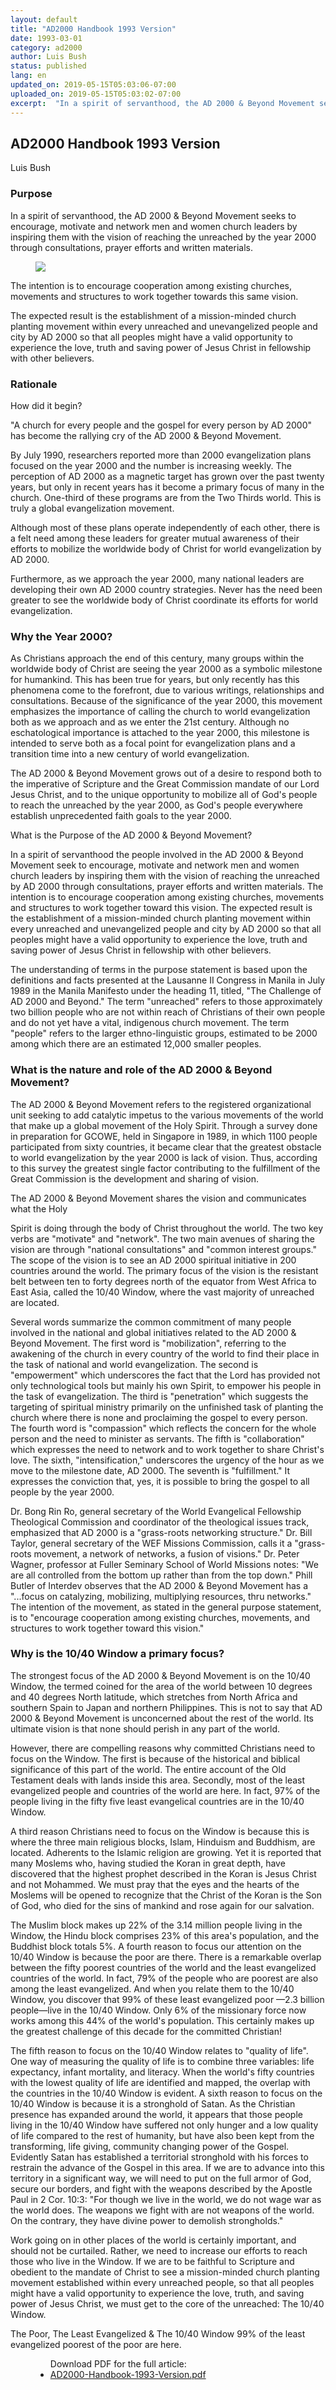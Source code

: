 ```yaml
---
layout: default
title: "AD2000 Handbook 1993 Version"
date: 1993-03-01
category: ad2000
author: Luis Bush
status: published
lang: en
updated_on: 2019-05-15T05:03:06-07:00
uploaded_on: 2019-05-15T05:03:02-07:00
excerpt:  "In a spirit of servanthood, the AD 2000 & Beyond Movement seeks to encourage, motivate and network men and women church leaders by inspiring them with the vision of reaching the unreached by the year 2000 through consultations, prayer efforts and written materials. The intention is to encourage cooperation among existing churches, movements and structures to work together towards this same vision. The expected result is the establishment of a mission-minded church planting movement within every unreached and unevangelized people and city by AD 2000 so that all peoples might have a valid opportunity to experience the love, truth and saving power of Jesus Christ in fellowship with other believers."
---
```

<article class="document-container" data-publication-date="{{page.date}}" data-uploaded-on="{{page.uploaded_on}}" data-updated-on="{{page.updated_on}}" data-category="{{page.category}}">
<h1>AD2000 Handbook 1993 Version</h1>

<p class="author">Luis Bush</p>

<h3>Purpose</h3>

<p>In a spirit of servanthood, the AD 2000 & Beyond Movement seeks to encourage, motivate and network men and women church leaders by inspiring them with the vision of reaching the unreached by the year 2000 through consultations, prayer efforts and written materials.</p>

<figure class="pic-left">
  <img src="{{ site.url }}{{ site.baseurl }}/assets/images/1993-03-01/AD2000-Handbook-1993-cover.png">
</figure>

<p>The intention is to encourage cooperation among existing churches, movements and structures to work together towards this same vision.</p>
<p>The expected result is the establishment of a mission-minded church planting movement within every unreached and unevangelized people and city by AD 2000 so that all peoples might have a valid opportunity to experience the love, truth and saving power of Jesus Christ in fellowship with other believers.</p>

<h3>Rationale</h3>

<p>How did it begin?</p>
<p>"A church for every people and the gospel for every person by AD 2000" has become the rallying cry of the AD 2000 & Beyond Movement.</p>
<p>By July 1990, researchers reported more than 2000 evangelization plans focused on the year 2000 and the number is increasing weekly. The perception of AD 2000 as a magnetic target has grown over the past twenty years, but only in recent years has it become a primary focus of many in the church. One-third of these programs are from the Two Thirds world. This is truly a global evangelization movement.</p>
<p>Although most of these plans operate independently of each other, there is a felt need among these leaders for greater mutual awareness of their efforts to mobilize the worldwide body of Christ for world evangelization by AD 2000.</p>

<p>Furthermore, as we approach the year 2000, many national leaders are developing their own AD 2000 country strategies. Never has the need been greater to see the worldwide body of Christ coordinate its efforts for world evangelization.</p>

<h3>Why the Year 2000?</h3>

<p>As Christians approach the end of this century, many groups within the worldwide body of Christ are seeing the year 2000 as a symbolic milestone for humankind. This has been true for years, but only recently has this phenomena come to the forefront, due to various writings, relationships and consultations. Because of the significance of the year 2000, this movement emphasizes the importance of calling the church to world evangelization both as we approach and as we enter the 21st century. Although no eschatological importance is attached to the year 2000, this milestone is intended to serve both as a focal point for evangelization plans and a transition time into a new century of world evangelization.</p>
<p>The AD 2000 & Beyond Movement grows out of a desire to respond both to the imperative of Scripture and the Great Commission mandate of our Lord Jesus Christ, and to the unique opportunity to mobilize all of God's people to reach the unreached by the year 2000, as God's people everywhere establish unprecedented faith goals to the year 2000.</p>

<p>What is the Purpose of the AD 2000 & Beyond Movement?</p>
<p>In a spirit of servanthood the people involved in the AD 2000 & Beyond Movement seek to encourage, motivate and network men and women church leaders by inspiring them with the vision of reaching the unreached by AD 2000 through consultations, prayer efforts and written materials. The intention is to encourage cooperation among existing churches, movements and structures to work together toward this vision. The expected result is the establishment of a mission-minded church planting movement within every unreached and unevangelized people and city by AD 2000 so that all peoples might have a valid opportunity to experience the love, truth and saving power of Jesus Christ in fellowship with other believers.</p>
<p>The understanding of terms in the purpose statement is based upon the definitions and facts presented at the Lausanne II Congress in Manila in July 1989 in the Manila Manifesto under the heading 11, titled, "The Challenge of AD 2000 and Beyond." The term "unreached" refers to those approximately two billion people who are not within reach of Christians of their own people and do not yet have a vital, indigenous church movement. The term "people" refers to the larger ethno-linguistic groups, estimated to be 2000 among which there are an estimated 12,000 smaller peoples.</p>

<h3>What is the nature and role of the AD 2000 & Beyond Movement?</h3>
<p>The AD 2000 & Beyond Movement refers to the registered organizational unit seeking to add catalytic impetus to the various movements of the world that make up a global movement of the Holy Spirit. Through a survey done in preparation for GCOWE, held in Singapore in 1989, in which 1100 people participated from sixty countries, it became clear that the greatest obstacle to world evangelization by the year 2000 is lack of vision. Thus, according to this survey the greatest single factor contributing to the fulfillment of the Great Commission is the development and sharing of vision.</p>

<p>The AD 2000 & Beyond Movement shares the vision and communicates what the Holy</p>
<p>Spirit is doing through the body of Christ throughout the world. The two key verbs are "motivate" and "network". The two main avenues of sharing the vision are through "national consultations" and "common interest groups." The scope of the vision is to see an AD 2000 spiritual initiative in 200 countries around the world. The primary focus of the vision is the resistant belt between ten to forty degrees north of the equator from West Africa to East Asia, called the 10/40 Window, where the vast majority of unreached are located.</p>
<p>Several words summarize the common commitment of many people involved in the national and global initiatives related to the AD 2000 & Beyond Movement. The first word is "mobilization", referring to the awakening of the church in every country of the world to find their place in the task of national and world evangelization. The second is "empowerment" which underscores the fact that the Lord has provided not only technological tools but mainly his own Spirit, to empower his people in the task of evangelization. The third is "penetration" which suggests the targeting of spiritual ministry primarily on the unfinished task of planting the church where there is none and proclaiming the gospel to every person. The fourth word is "compassion" which reflects the concern for the whole person and the need to minister as servants. The fifth is "collaboration" which expresses the need to network and to work together to share Christ's love. The sixth, "intensification," underscores the urgency of the hour as we move to the milestone date, AD 2000. The seventh is "fulfillment." It expresses the conviction that, yes, it is possible to bring the gospel to all people by the year 2000.</p>
<p>Dr. Bong Rin Ro, general secretary of the World Evangelical Fellowship Theological Commission and coordinator of the theological issues track, emphasized that AD 2000 is a "grass-roots networking structure." Dr. Bill Taylor, general secretary of the WEF Missions Commission, calls it a "grass-roots movement, a network of networks, a fusion of visions." Dr. Peter Wagner, professor at Fuller Seminary School of World Missions notes: "We are all controlled from the bottom up rather than from the top down." Phill Butler of Interdev observes that the AD 2000 & Beyond Movement has a "...focus on catalyzing, mobilizing, multiplying resources, thru networks." The intention of the movement, as stated in the general purpose statement, is to "encourage cooperation among existing churches, movements, and structures to work together toward this vision."</p>

<h3>Why is the 10/40 Window a primary focus?</h3>
<p>The strongest focus of the AD 2000 & Beyond Movement is on the 10/40 Window, the termed coined for the area of the world between 10 degrees and 40 degrees North latitude, which stretches from North Africa and southern Spain to Japan and northern Philippines. This is not to say that AD 2000 & Beyond Movement is unconcerned about the rest of the world. Its ultimate vision is that none should perish in any part of the world.</p>

<p>However, there are compelling reasons why committed Christians need to focus on the Window. The first is because of the historical and biblical significance of this part of the world. The entire account of the Old Testament deals with lands inside this area. Secondly, most of the least evangelized people and countries of the world are here. In fact, 97% of the people living in the fifty five least evangelical countries are in the 10/40 Window.</p>
<p>A third reason Christians need to focus on the Window is because this is where the three main religious blocks, Islam, Hinduism and Buddhism, are located. Adherents to the Islamic religion are growing. Yet it is reported that many Moslems who, having studied the Koran in great depth, have discovered that the highest prophet described in the Koran is Jesus Christ and not Mohammed. We must pray that the eyes and the hearts of the Moslems will be opened to recognize that the Christ of the Koran is the Son of God, who died for the sins of mankind and rose again for our salvation.</p>
<p>The Muslim block makes up 22% of the 3.14 million people living in the Window, the Hindu block comprises 23% of this area's population, and the Buddhist block totals 5%. A fourth reason to focus our attention on the 10/40 Window is because the poor are there. There is a remarkable overlap between the fifty poorest countries of the world and the least evangelized countries of the world. In fact, 79% of the people who are poorest are also among the least evangelized. And when you relate them to the 10/40 Window, you discover that 99% of these least evangelized poor —2.3 billion people—live in the 10/40 Window. Only 6% of the missionary force now works among this 44% of the world's population. This certainly makes up the greatest challenge of this decade for the committed Christian!</p>
<p>The fifth reason to focus on the 10/40 Window relates to "quality of life". One way of measuring the quality of life is to combine three variables: life expectancy, infant mortality, and literacy. When the world's fifty countries with the lowest quality of life are identified and mapped, the overlap with the countries in the 10/40 Window is evident. A sixth reason to focus on the 10/40 Window is because it is a stronghold of Satan. As the Christian presence has expanded around the world, it appears that those people living in the 10/40 Window have suffered not only hunger and a low quality of life compared to the rest of humanity, but have also been kept from the transforming, life giving, community changing power of the Gospel. Evidently Satan has established a territorial stronghold with his forces to restrain the advance of the Gospel in this area. If we are to advance into this territory in a significant way, we will need to put on the full armor of God, secure our borders, and fight with the weapons described by the Apostle Paul in 2 Cor. 10:3: "For though we live in the world, we do not wage war as the world does. The weapons we fight with are not weapons of the world. On the contrary, they have divine power to demolish strongholds."</p>
<p>Work going on in other places of the world is certainly important, and should not be curtailed. Rather, we need to increase our efforts to reach those who live in the Window. If we are to be faithful to Scripture and obedient to the mandate of Christ to see a mission-minded church planting movement established within every unreached people, so that all peoples might have a valid opportunity to experience the love, truth, and saving power of Jesus Christ, we must get to the core of the unreached: The 10/40 Window.</p>
<p>The Poor, The Least Evangelized & The 10/40 Window 99% of the least evangelized poorest of the poor are here.</p>



<figure class="resource-links">
  <ul>Download PDF for the full article:
  <li><a href="{{ site.url }}{{ site.baseurl }}/assets/pdf/1993-03-01/AD2000-Handbook-1993-Version.pdf">AD2000-Handbook-1993-Version.pdf</a></li>
  </ul>
</figure>
</article>
